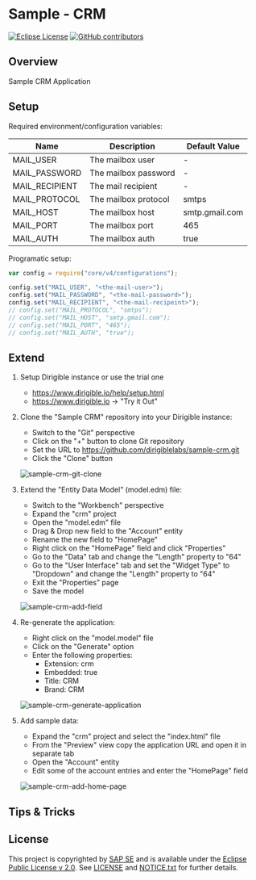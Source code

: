 # Sample - CRM

[![Eclipse License](http://img.shields.io/badge/license-Eclipse-brightgreen.svg)](LICENSE)
[![GitHub contributors](https://img.shields.io/github/contributors/dirigiblelabs/sample-crm.svg)](https://github.com/dirigiblelabs/sample-crm/graphs/contributors)

## Overview

Sample CRM Application

## Setup

Required environment/configuration variables:

|      Name      |     Description       | Default Value  |
|----------------|-----------------------|----------------|
| MAIL_USER      | The mailbox user      |       -        |
| MAIL_PASSWORD  | The mailbox password  |       -        |
| MAIL_RECIPIENT | The mail recipient    |       -        |
| MAIL_PROTOCOL  | The mailbox protocol  |     smtps      |
| MAIL_HOST      | The mailbox host      | smtp.gmail.com |
| MAIL_PORT      | The mailbox port      |      465       |
| MAIL_AUTH      | The mailbox auth      |      true      |


Programatic setup:
```javascript
var config = require("core/v4/configurations");

config.set("MAIL_USER", "<the-mail-user>");
config.set("MAIL_PASSWORD", "<the-mail-password>");
config.set("MAIL_RECIPIENT", "<the-mail-recipeint>");
// config.set("MAIL_PROTOCOL", "smtps");
// config.set("MAIL_HOST", "smtp.gmail.com");
// config.set("MAIL_PORT", "465");
// config.set("MAIL_AUTH", "true");
```

## Extend

1. Setup Dirigible instance or use the trial one
    - https://www.dirigible.io/help/setup.html
    - https://www.dirigible.io -> "Try it Out"
1. Clone the "Sample CRM" repository into your Dirigible instance:
    - Switch to the "Git" perspective
    - Click on the "+" button to clone Git repository
    - Set the URL to https://github.com/dirigiblelabs/sample-crm.git
    - Click the "Clone" button

    ![sample-crm-git-clone](https://github.com/dirigiblelabs/sample-crm/blob/master/docs/1-sample-crm-git-clone.gif)

1. Extend the "Entity Data Model" (model.edm) file:
    - Switch to the "Workbench" perspective
    - Expand the "crm" project
    - Open the "model.edm" file
    - Drag & Drop new field to the "Account" entity
    - Rename the new field to "HomePage"
    - Right click on the "HomePage" field and click "Properties"
    - Go to the "Data" tab and change the "Length" property to "64"
    - Go to the "User Interface" tab and set the "Widget Type" to "Dropdown" and change the "Length" property to "64"
    - Exit the "Properties" page
    - Save the model

    ![sample-crm-add-field](https://github.com/dirigiblelabs/sample-crm/blob/master/docs/2-sample-crm-add-field.gif)

1. Re-generate the application:
    - Right click on the "model.model" file
    - Click on the "Generate" option
    - Enter the following properties:
        - Extension: crm
        - Embedded: true
        - Title: CRM
        - Brand: CRM

    ![sample-crm-generate-application](https://github.com/dirigiblelabs/sample-crm/blob/master/docs/3-sample-crm-generate-application.gif)

1. Add sample data:
    - Expand the "crm" project and select the "index.html" file
    - From the "Preview" view copy the application URL and open it in separate tab
    - Open the "Account" entity
    - Edit some of the account entries and enter the "HomePage" field

    ![sample-crm-add-home-page](https://github.com/dirigiblelabs/sample-crm/blob/master/docs/4-sample-crm-add-home-page.gif)

## Tips & Tricks

## License

This project is copyrighted by [SAP SE](http://www.sap.com/) and is available under the [Eclipse Public License v 2.0](https://www.eclipse.org/legal/epl-v20.html). See [LICENSE](LICENSE) and [NOTICE.txt](NOTICE.txt) for further details.
